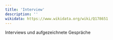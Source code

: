 ```yaml
---
title: 'Interview'
description: ''
wikidata: https://www.wikidata.org/wiki/Q178651
---
```


Interviews und aufgezeichnete Gespräche
